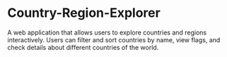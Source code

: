 # Country-Region-Explorer
A web application that allows users to explore countries and regions interactively. Users can filter and sort countries by name, view flags, and check details about different countries of the world.
